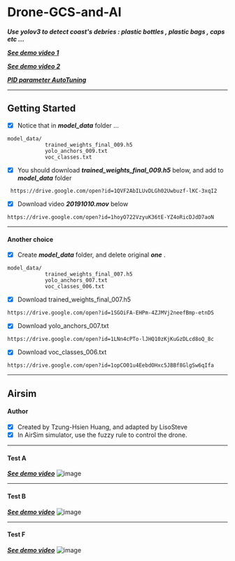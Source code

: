 # Drone-GCS-and-AI
***Use yolov3 to detect coast's debries : plastic bottles , plastic bags , caps etc ...***

***[See demo video 1](https://drive.google.com/open?id=1H6hfDKPacrxpqa3XGIi3flVTbuDY8Ano)***

***[See demo video 2](https://drive.google.com/open?id=1Lma_kVY98y7Zlkeo5f46-ZTPgNvyxGDc)***

***[PID parameter AutoTuning](https://drive.google.com/open?id=12vV1WJXvEIu-ZyxeH2k5318cdNbjx9j2)***

<hr></hr>
<h2>Getting Started</h2>


- [x] Notice that in ***model_data***  folder ...
```bush
model_data/
            trained_weights_final_009.h5
            yolo_anchors_009.txt
            voc_classes.txt
 ```

- [x] You should download ***trained_weights_final_009.h5*** below, and add to ***model_data*** folder
```bush
 https://drive.google.com/open?id=1QVF2AbILUvDLGh02Uwbuzf-lKC-3xqI2
 ```
 
- [x] Download video ***20191010.mov*** below
```bush
https://drive.google.com/open?id=1hoyO722VzyuK36tE-YZ4oRicDJdD7aoN
```
 
 <hr></hr>
 <h4>Another choice</h4>
 
- [x] Create ***model_data*** folder, and delete original ***one*** .

```bush
model_data/
            trained_weights_final_007.h5
            yolo_anchors_007.txt
            voc_classes_006.txt 
```

- [x] Download trained_weights_final_007.h5
```bush
https://drive.google.com/open?id=1SGOiFA-EHPm-4ZJMVj2neefBmp-etnDS
```
- [x] Download yolo_anchors_007.txt
```bush
https://drive.google.com/open?id=1LNn4cPTo-lJHQ10zKjKuGzDLcd8oQ_8c
```
- [x] Download voc_classes_006.txt
```bush
https://drive.google.com/open?id=1opCO01u4EebdOHxc5JBBf8GlgSw6qIfa
```

<hr></hr>
<h2>Airsim</h2>
<h4>Author</h4>

- [x] Created by Tzung-Hsien Huang, and adapted by LisoSteve
- [x] In AirSim simulator, use the fuzzy rule to control the drone.
<hr></hr>
<h4>Test A</h4>

***[See demo video](https://drive.google.com/open?id=1oGbn28wQA_o-EyqqzDqoxLLuQZKde3WK)***
![image](https://github.com/LiaoSteve/Drone-GCS-and-AI/blob/django_app/airsim/ForAirSim_version7/Data_gif_A.gif)
<hr></hr>
<h4>Test B</h4>

***[See demo video](https://drive.google.com/open?id=1G7rWvAg8GuQ7e9GqmgrFNUia2IaKj6rS)***
![image](https://github.com/LiaoSteve/Drone-GCS-and-AI/blob/django_app/airsim/ForAirSim_version7/Data_gif_B.gif)
<hr></hr>
<h4>Test F</h4>

***[See demo video](https://drive.google.com/open?id=1KNb6ggzH0gUVQc07_ZdVgUQq8zr_T9sn)***
![image](https://github.com/LiaoSteve/Drone-GCS-and-AI/blob/django_app/airsim/ForAirSim_version7/Data_gif_F.gif)


















